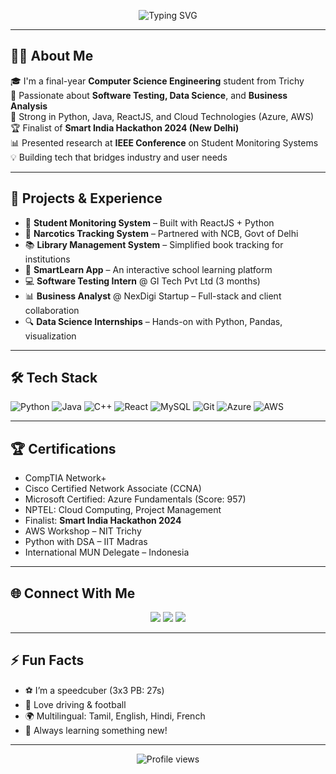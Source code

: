 <!-- Banner Animation -->
<p align="center">
  <img src="https://readme-typing-svg.demolab.com?font=Fira+Code&duration=3000&pause=1000&color=00BFFF&center=true&vCenter=true&width=450&lines=Hi+There!+I'm+Mithun+👋;Computer+Science+Engineer;React+%7C+Python+%7C+Java+Lover;Software+Tester+%7C+Business+Analyst+%7C+Data+Scientist" alt="Typing SVG" />
</p>

---

## 🙋‍♂️ About Me

🎓 I'm a final-year **Computer Science Engineering** student from Trichy  
💼 Passionate about **Software Testing, Data Science**, and **Business Analysis**  
🚀 Strong in Python, Java, ReactJS, and Cloud Technologies (Azure, AWS)  
🏆 Finalist of **Smart India Hackathon 2024 (New Delhi)**  
📊 Presented research at **IEEE Conference** on Student Monitoring Systems  
💡 Building tech that bridges industry and user needs  

---

## 💼 Projects & Experience

- 🧠 **Student Monitoring System** – Built with ReactJS + Python  
- 💊 **Narcotics Tracking System** – Partnered with NCB, Govt of Delhi  
- 📚 **Library Management System** – Simplified book tracking for institutions  
- 📱 **SmartLearn App** – An interactive school learning platform  
- 💻 **Software Testing Intern** @ GI Tech Pvt Ltd (3 months)  
- 📊 **Business Analyst** @ NexDigi Startup – Full-stack and client collaboration  
- 🔍 **Data Science Internships** – Hands-on with Python, Pandas, visualization

---

## 🛠️ Tech Stack

![Python](https://img.shields.io/badge/-Python-05122A?style=flat&logo=python)
![Java](https://img.shields.io/badge/-Java-05122A?style=flat&logo=java)
![C++](https://img.shields.io/badge/-C++-05122A?style=flat&logo=c%2B%2B)
![React](https://img.shields.io/badge/-React-05122A?style=flat&logo=react)
![MySQL](https://img.shields.io/badge/-MySQL-05122A?style=flat&logo=mysql)
![Git](https://img.shields.io/badge/-Git-05122A?style=flat&logo=git)
![Azure](https://img.shields.io/badge/-Azure-05122A?style=flat&logo=microsoft-azure)
![AWS](https://img.shields.io/badge/-AWS-05122A?style=flat&logo=amazon-aws)

---

## 🏆 Certifications

- CompTIA Network+  
- Cisco Certified Network Associate (CCNA)  
- Microsoft Certified: Azure Fundamentals (Score: 957)  
- NPTEL: Cloud Computing, Project Management  
- Finalist: **Smart India Hackathon 2024**  
- AWS Workshop – NIT Trichy  
- Python with DSA – IIT Madras  
- International MUN Delegate – Indonesia

---

## 🌐 Connect With Me

<p align="center">
  <a href="mailto:kmithun2005@gmail.com"><img src="https://img.shields.io/badge/Email-D14836?style=for-the-badge&logo=gmail&logoColor=white"/></a>
  <a href="tel:+917418281816"><img src="https://img.shields.io/badge/Call%20Me-%2B91%207418281816-blue?style=for-the-badge"/></a>
  <a href="https://www.linkedin.com/in/mithun" target="_blank"><img src="https://img.shields.io/badge/-LinkedIn-0077B5?style=for-the-badge&logo=linkedin&logoColor=white"/></a>
</p>

---

## ⚡ Fun Facts

- ⚽ I’m a speedcuber (3x3 PB: 27s)  
- 🚗 Love driving & football  
- 🌍 Multilingual: Tamil, English, Hindi, French  
- 💬 Always learning something new!

---

<!-- Visitor badge -->
<p align="center">
  <img src="https://komarev.com/ghpvc/?username=mithun&style=for-the-badge&color=blue" alt="Profile views"/>
</p>
